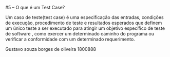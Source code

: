 
#5 – O que é um Test Case?


  Um caso de teste(test case) é uma especificação das entradas, condições de execução, procedimento de teste e resultados esperados que definem um único teste a ser executado para atingir um objetivo específico de teste de software , como exercer um determinado caminho do programa ou verificar a conformidade com um determinado requerimento.
  
  
  Gustavo souza borges de oliveira 1800888
